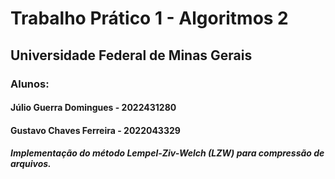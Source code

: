 # Trabalho Prático 1 - Algoritmos 2
## Universidade Federal de Minas Gerais
### Alunos: 
#### Júlio Guerra Domingues - 2022431280
#### Gustavo Chaves Ferreira - 2022043329

##### Implementação do método Lempel-Ziv-Welch (LZW) para compressão de arquivos.
